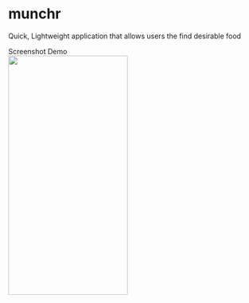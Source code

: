 # munchr
Quick, Lightweight application that allows users the find desirable food


<dl>
  <dt>Screenshot Demo </dt>
<img src="assets/swipe.gif" width="240" height="480"/>

</dl>
